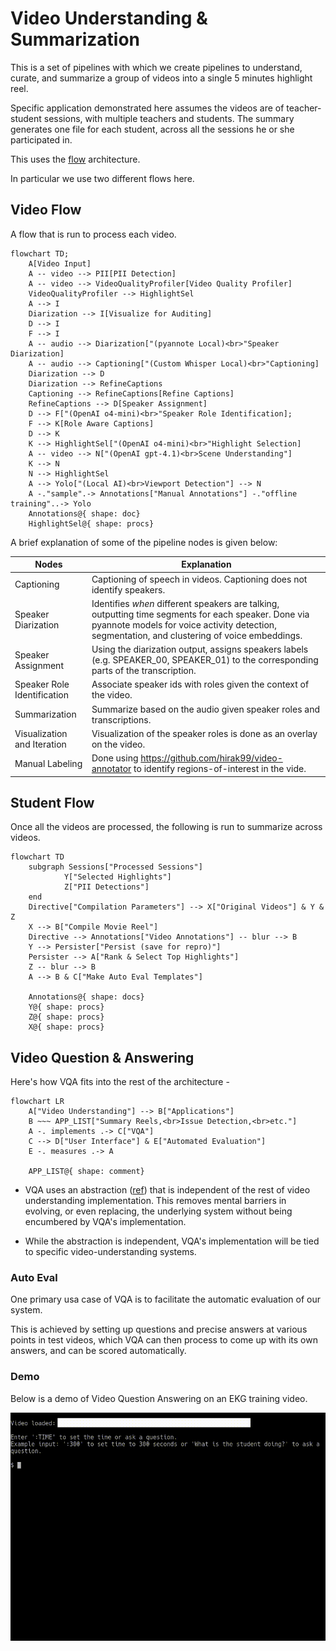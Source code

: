 # Video Understanding & Summarization

This is a set of pipelines with which we create pipelines to understand, curate, and summarize a group of videos into a single 5 minutes highlight reel.

Specific application demonstrated here assumes the videos are of teacher-student sessions, with multiple teachers and students. The summary generates one file for each student, across all the sessions he or she participated in.

This uses the [flow](../flow/README.md) architecture.

In particular we use two different flows here.

## Video Flow
A flow that is run to process each video.
```mermaid
flowchart TD;
    A[Video Input]
    A -- video --> PII[PII Detection]
    A -- video --> VideoQualityProfiler[Video Quality Profiler]
    VideoQualityProfiler --> HighlightSel
    A --> I
    Diarization --> I[Visualize for Auditing]
    D --> I
    F --> I
    A -- audio --> Diarization["(pyannote Local)<br>"Speaker Diarization]
    A -- audio --> Captioning["(Custom Whisper Local)<br>"Captioning]
    Diarization --> D
    Diarization --> RefineCaptions
    Captioning --> RefineCaptions[Refine Captions]
    RefineCaptions --> D[Speaker Assignment]
    D --> F["(OpenAI o4-mini)<br>"Speaker Role Identification];
    F --> K[Role Aware Captions]
    D --> K
    K --> HighlightSel["(OpenAI o4-mini)<br>"Highlight Selection]
    A -- video --> N["(OpenAI gpt-4.1)<br>Scene Understanding"]
    K --> N
    N --> HighlightSel
    A --> Yolo["(Local AI)<br>Viewport Detection"] --> N
    A -."sample".-> Annotations["Manual Annotations"] -."offline training"..-> Yolo
    Annotations@{ shape: doc}
    HighlightSel@{ shape: procs}
```

A brief explanation of some of the pipeline nodes is given below:


| Nodes                       | Explanation                                                                                                                                                                                           |
| --------------------------- | ----------------------------------------------------------------------------------------------------------------------------------------------------------------------------------------------------- |
| Captioning                  | Captioning of speech in videos. Captioning does not identify speakers.                                                                                                                                |
| Speaker Diarization         | Identifies *when* different speakers are talking, outputting time segments for each speaker. Done via pyannote models for voice activity detection, segmentation, and clustering of voice embeddings. |
| Speaker Assignment          | Using the diarization output, assigns speakers labels (e.g. SPEAKER_00, SPEAKER_01)  to the corresponding parts of the transcription.                                                                 |
| Speaker Role Identification | Associate speaker ids with roles given the context of the video.                                                                                                                                      |
| Summarization               | Summarize based on the audio given speaker roles and transcriptions.                                                                                                                                  |
| Visualization and Iteration | Visualization of the speaker roles is done as an overlay on the video.                                                                                                                                |
| Manual Labeling             | Done using https://github.com/hirak99/video-annotator to identify regions-of-interest in the vide.                                                                                                    |

## Student Flow
Once all the videos are processed, the following is run to summarize across videos.

```mermaid
flowchart TD
    subgraph Sessions["Processed Sessions"]
            Y["Selected Highlights"]
            Z["PII Detections"]
    end
    Directive["Compilation Parameters"] --> X["Original Videos"] & Y & Z
    X --> B["Compile Movie Reel"]
    Directive --> Annotations["Video Annotations"] -- blur --> B
    Y --> Persister["Persist (save for repro)"]
    Persister --> A["Rank & Select Top Highlights"]
    Z -- blur --> B
    A --> B & C["Make Auto Eval Templates"]

    Annotations@{ shape: docs}
    Y@{ shape: procs}
    Z@{ shape: procs}
    X@{ shape: procs}
```

## Video Question & Answering

Here's how VQA fits into the rest of the architecture -

```mermaid
flowchart LR
    A["Video Understanding"] --> B["Applications"]
    B ~~~ APP_LIST["Summary Reels,<br>Issue Detection,<br>etc."]
    A -. implements .-> C["VQA"]
    C --> D["User Interface"] & E["Automated Evaluation"]
    E -. measures .-> A

    APP_LIST@{ shape: comment}
```

- VQA uses an abstraction ([ref](./vqa/abstract_vqa.py)) that is independent of the rest of video understanding implementation. This removes mental barriers in evolving, or even replacing, the underlying system without being encumbered by VQA's implementation.

- While the abstraction is independent, VQA's implementation will be tied to specific video-understanding systems.

### Auto Eval

One primary usa case of VQA is to facilitate the automatic evaluation of our system.

This is achieved by setting up questions and precise answers at various points in test videos, which VQA can then process to come up with its own answers, and can be scored automatically.

### Demo

Below is a demo of Video Question Answering on an EKG training video.

![](https://github.com/hirak99/_media_assets/blob/master/vqa_demo_20250803_whiteout.gif?raw=true)
